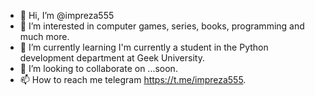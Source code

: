 - 👋 Hi, I’m @impreza555
- 👀 I’m interested in computer games, series, books, programming and much more.
- 🌱 I’m currently learning I'm currently a student in the Python development department at Geek University.
- 💞️ I’m looking to collaborate on ...soon.
- 📫 How to reach me telegram https://t.me/impreza555.

<!---
impreza555/impreza555 is a ✨ special ✨ repository because its `README.md` (this file) appears on your GitHub profile.
You can click the Preview link to take a look at your changes.
--->
